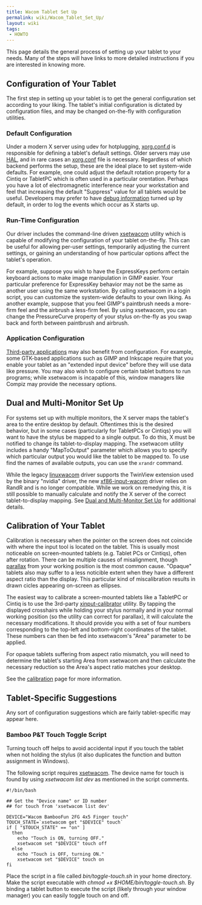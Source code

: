 ```yaml
---
title: Wacom Tablet Set Up
permalink: wiki/Wacom_Tablet_Set_Up/
layout: wiki
tags:
 - HOWTO
---
```


This page details the general process of setting up your tablet to your
needs. Many of the steps will have links to more detailed instructions
if you are interested in knowing more.

Configuration of Your Tablet
----------------------------

The first step in setting up your tablet is to get the general
configuration set according to your liking. The tablet's initial
configuration is dictated by configuration files, and may be changed
on-the-fly with configuration utilities.

### Default Configuration

Under a modern X server using udev for hotplugging,
[xorg.conf.d](xorg.conf.d "wikilink") is responsible for defining a
tablet's default settings. Older servers may use
[HAL](/wiki/Configuring_X#Hotplugging_With_HAL "wikilink"), and in rare cases
an [xorg.conf](/wiki/Configuring_X#Static_xorg.conf_Setup "wikilink") file is
necessary. Regardless of which backend performs the setup, these are the
ideal place to set system-wide defaults. For example, one could adjust
the default rotation property for a Cintiq or TabletPC which is often
used in a particular orentation. Perhaps you have a lot of
electromagnetic interference near your workstation and feel that
increasing the default "Suppress" value for all tablets would be useful.
Developers may prefer to have [debug
information](/wiki/Debugging#Enabling_in-driver_debugging_statements "wikilink")
turned up by default, in order to log the events which occur as X starts
up.

### Run-Time Configuration

Our driver includes the command-line driven
[xsetwacom](xsetwacom "wikilink") utility which is capable of modifying
the configuration of your tablet on-the-fly. This can be useful for
allowing per-user settings, temporarily adjusting the current settings,
or gaining an understanding of how particular options affect the
tablet's operation.

For example, suppose you wish to have the ExpressKeys perform certain
keyboard actions to make image manipulation in GIMP easier. Your
particular preference for ExpressKey behavior may not be the same as
another user using the same workstation. By calling xsetwacom in a login
script, you can customize the system-wide defaults to your own liking.
As another example, suppose that you feel GIMP's paintbrush needs a
more-firm feel and the airbrush a less-firm feel. By using xsetwacom,
you can change the PressureCurve property of your stylus on-the-fly as
you swap back and forth between paintbrush and airbrush.

### Application Configuration

[Third-party applications](external_applications "wikilink") may also
benefit from configuration. For example, some GTK-based applications
such as GIMP and Inkscape require that you enable your tablet as an
"extended input device" before they will use data like pressure. You may
also wish to configure certain tablet buttons to run programs; while
xsetwacom is incapable of this, window managers like Compiz may provide
the necessary options.

Dual and Multi-Monitor Set Up
-----------------------------

For systems set up with multiple monitors, the X server maps the
tablet's area to the entire desktop by default. Oftentimes this is the
desired behavior, but in some cases (particularly for TabletPCs or
Cintiqs) you will want to have the stylus be mapped to a single output.
To do this, X must be notified to change its tablet-to-display mapping.
The xsetwacom utility includes a handy "MapToOutput" parameter which
allows you to specify which particular output you would like the tablet
to be mapped to. To use find the names of available outputs, you can use
the `xrandr` command.

While the legacy [linuxwacom](linuxwacom "wikilink") driver supports the
TwinView extension used by the binary "nvidia" driver, the new
[xf86-input-wacom](xf86-input-wacom "wikilink") driver relies on RandR
and is no longer compatible. While we work on remedying this, it is
still possible to manually calculate and notify the X server of the
correct tablet-to-display mapping. See [Dual and Multi-Monitor Set
Up](/wiki/Dual_and_Multi-Monitor_Set_Up "wikilink") for additional details.

Calibration of Your Tablet
--------------------------

Calibration is necessary when the pointer on the screen does not
coincide with where the input tool is located on the tablet. This is
usually most noticeable on screen-mounted tablets (e.g. Tablet PCs or
Cintiqs), often after rotation. There can be multiple causes of
misalignment, though [parallax](http://en.wikipedia.org/wiki/Parallax)
from your working position is the most common cause. "Opaque" tablets
also may suffer to a less noticible extent when they have a different
aspect ratio than the display. This particular kind of miscalibration
results in drawn cicles appearing on-screen as ellipses.

The easiest way to calibrate a screen-mounted tablets like a TabletPC or
Cintiq is to use the 3rd-party
[xinput-calibrator](external_applications "wikilink") utility. By
tapping the displayed crosshairs while holding your stylus normally and
in your normal working position (so the utility can correct for
parallax), it will calculate the necessary modifications. It should
provide you with a set of four numbers corresponding to the top-left and
bottom-right coordinates of the tablet. These numbers can then be fed
into xsetwacom's "Area" parameter to be applied.

For opaque tablets suffering from aspect ratio mismatch, you will need
to determine the tablet's starting Area from xsetwacom and then
calculate the necessary reduction so the Area's aspect ratio matches
your desktop.

See the [calibration](calibration "wikilink") page for more information.

Tablet-Specific Suggestions
---------------------------

Any sort of configuration suggestions which are fairly tablet-specific
may appear here.

### Bamboo P&T Touch Toggle Script

Turning touch off helps to avoid accidental input if you touch the
tablet when not holding the stylus (it also duplicates the function and
button assignment in Windows).

The following script requires [xsetwacom](xsetwacom "wikilink"). The
device name for touch is found by using *xsetwacom list dev* as
mentioned in the script comments.

    #!/bin/bash

    ## Get the "Device name" or ID number
    ## for touch from 'xsetwacom list dev'

    DEVICE="Wacom BambooFun 2FG 4x5 Finger touch" 
    TOUCH_STATE=`xsetwacom get "$DEVICE" touch`
    if [ "$TOUCH_STATE" == "on" ]
      then
        echo "Touch is ON, turning OFF."
        xsetwacom set "$DEVICE" touch off
      else
        echo "Touch is OFF, turning ON."
        xsetwacom set "$DEVICE" touch on
    fi

Place the script in a file called *bin/toggle-touch.sh* in your home
directory. Make the script executable with *chmod +x
$HOME/bin/toggle-touch.sh*. By binding a tablet button to execute the
script (likely through your window manager) you can easily toggle touch
on and off.
